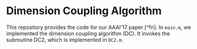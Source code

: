 # Dimension Coupling Algorithm
This repository provides the code for our AAAI'17 paper [^fn]. In `main.m`, we implemented the dimension coupling algorithm (DC). It invokes the subroutine DC2, which is implemented in `DC2.m`.

[^fn1]: Lin Chen, Hamed Hassani, and Amin Karbasi, “Near-Optimal Active Learning of Halfspaces via Query Synthesis in the Noisy Setting“, in Proc. of 31st AAAI Conference on Artificial Intelligence (AAAI 2017), San Francisco, California, February 2017.
